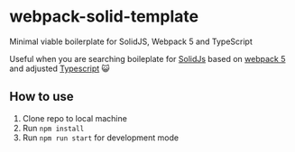 # webpack-solid-template
Minimal viable boilerplate for SolidJS, Webpack 5 and TypeScript

Useful when you are searching boileplate
for [SolidJs](https://www.solidjs.com/) based on [webpack 5](https://github.com/webpack/webpack) and adjusted [Typescript](https://github.com/microsoft/TypeScript/#readme) 😺

## How to use

1) Clone repo to local machine
2) Run `npm install`
3) Run `npm run start` for development mode


